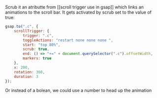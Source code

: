 Scrub it an atributte from [[scroll trigger use in gsap]] which links an animations to the scroll bar. It gets activated by scrub set to the value of true:
```js
gsap.to(".c", {
	scrollTrigger: {
		trigger: ".c",
		toggleActions: "restart none none none ",
		start: "top 80%",
		scrub: true,
		end: () => "+=" + document.querySelector(".c").offsetWidth,
		markers: true
	},
	x: 200,
	rotation: 360,
	duration: 3
});
```
Or instead of a bolean, we could use a number to head up the animation